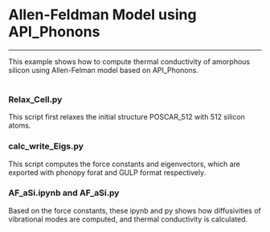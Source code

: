 # Allen-Feldman Model using API_Phonons
----
This example shows how to compute thermal conductivity of amorphous silicon using Allen-Felman model based on API_Phonons. <br />
<br />

### Relax_Cell.py
This script first relaxes the initial structure POSCAR_512 with 512 silicon atoms. <br /> 

### calc_write_Eigs.py

This script computes the force constants and eigenvectors, which are exported with phonopy forat and GULP format respectively.<br />

### AF_aSi.ipynb and AF_aSi.py

Based on the force constants, these ipynb and py shows how diffusivities of vibrational modes are computed, and thermal conductivity is calculated.<br />

